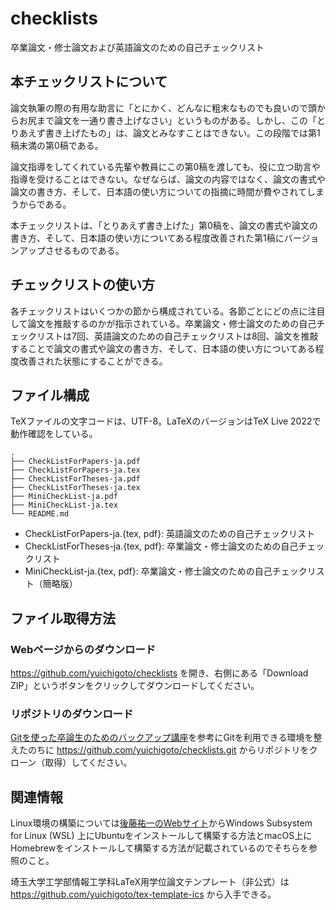 checklists
==========

卒業論文・修士論文および英語論文のための自己チェックリスト

## 本チェックリストについて

論文執筆の際の有用な助言に「とにかく、どんなに粗末なものでも良いので頭からお尻まで論文を一通り書き上げなさい」というものがある。しかし、この「とりあえず書き上げたもの」は、論文とみなすことはできない。この段階では第1稿未満の第0稿である。

論文指導をしてくれている先輩や教員にこの第0稿を渡しても、役に立つ助言や指導を受けることはできない。なぜならば、論文の内容ではなく、論文の書式や論文の書き方、そして、日本語の使い方についての指摘に時間が費やされてしまうからである。

本チェックリストは、「とりあえず書き上げた」第0稿を、論文の書式や論文の書き方、そして、日本語の使い方についてある程度改善された第1稿にバージョンアップさせるものである。

## チェックリストの使い方

各チェックリストはいくつかの節から構成されている。各節ごとにどの点に注目して論文を推敲するのかが指示されている。卒業論文・修士論文のための自己チェックリストは7回、英語論文のための自己チェックリストは8回、論文を推敲することで論文の書式や論文の書き方、そして、日本語の使い方についてある程度改善された状態にすることができる。

## ファイル構成

TeXファイルの文字コードは、UTF-8。LaTeXのバージョンはTeX Live 2022で動作確認をしている。

```
.
├── CheckListForPapers-ja.pdf
├── CheckListForPapers-ja.tex
├── CheckListForTheses-ja.pdf
├── CheckListForTheses-ja.tex
├── MiniCheckList-ja.pdf
├── MiniCheckList-ja.tex
└── README.md
```
- CheckListForPapers-ja.{tex, pdf}: 英語論文のための自己チェックリスト
- CheckListForTheses-ja.{tex, pdf}: 卒業論文・修士論文のための自己チェックリスト
- MiniCheckList-ja.{tex, pdf}: 卒業論文・修士論文のための自己チェックリスト（簡略版）

## ファイル取得方法

### Webページからのダウンロード

https://github.com/yuichigoto/checklists を開き、右側にある「Download ZIP」というボタンをクリックしてダウンロードしてください。

### リポジトリのダウンロード

[Gitを使った卒論生のためのバックアップ講座](http://www.aise.ics.saitama-u.ac.jp/~gotoh/HowToBackUpByGit.html)を参考にGitを利用できる環境を整えたのちに https://github.com/yuichigoto/checklists.git からリポジトリをクローン（取得）してください。

## 関連情報

Linux環境の構築については[後藤祐一のWebサイト](https://www.aise.ics.saitama-u.ac.jp/~gotoh/FrontPage.html)からWindows Subsystem for Linux (WSL) 上にUbuntuをインストールして構築する方法とmacOS上にHomebrewをインストールして構築する方法が記載されているのでそちらを参照のこと。

埼玉大学工学部情報工学科LaTeX用学位論文テンプレート（非公式）は https://github.com/yuichigoto/tex-template-ics から入手できる。
